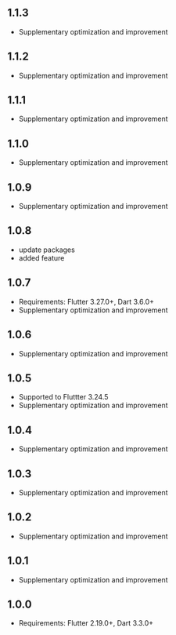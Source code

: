 ## 1.1.3

* Supplementary optimization and improvement
  
## 1.1.2

* Supplementary optimization and improvement

## 1.1.1

* Supplementary optimization and improvement
  
## 1.1.0

* Supplementary optimization and improvement

## 1.0.9

* Supplementary optimization and improvement

## 1.0.8

* update packages
* added feature

## 1.0.7

* Requirements: Flutter 3.27.0+, Dart 3.6.0+
* Supplementary optimization and improvement

## 1.0.6

* Supplementary optimization and improvement

## 1.0.5

* Supported to Fluttter 3.24.5
* Supplementary optimization and improvement

## 1.0.4

* Supplementary optimization and improvement
  
## 1.0.3

* Supplementary optimization and improvement

## 1.0.2

* Supplementary optimization and improvement

## 1.0.1

* Supplementary optimization and improvement

## 1.0.0

* Requirements: Flutter 2.19.0+, Dart 3.3.0+
